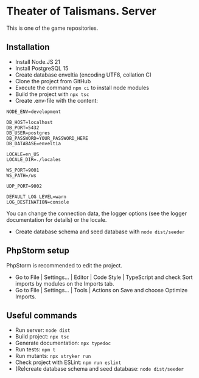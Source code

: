 Theater of Talismans. Server
============================
This is one of the game repositories.

Installation
------------
* Install Node.JS 21
* Install PostgreSQL 15
* Create database enveltia (encoding UTF8, collation C)
* Clone the project from GitHub
* Execute the command `npm ci` to install node modules
* Build the project with `npx tsc`
* Create .env-file with the content:
```
NODE_ENV=development

DB_HOST=localhost
DB_PORT=5432
DB_USER=postgres
DB_PASSWORD=YOUR_PASSWORD_HERE
DB_DATABASE=enveltia

LOCALE=en_US
LOCALE_DIR=./locales

WS_PORT=9001
WS_PATH=/ws

UDP_PORT=9002

DEFAULT_LOG_LEVEL=warn
LOG_DESTINATION=console
```
You can change the connection data, the logger options (see the logger documentation for details) or the locale.

* Create database schema and seed database with `node dist/seeder`

PhpStorm setup
------------
PhpStorm is recommended to edit the project.
* Go to File | Settings… | Editor | Code Style | TypeScript and check Sort imports by modules on the Imports tab.
* Go to File | Settings… | Tools | Actions on Save and choose Optimize Imports.

Useful commands
---------------
* Run server: `node dist`
* Build project: `npx tsc`
* Generate documentation: `npx typedoc`
* Run tests: `npm t`
* Run mutants: `npx stryker run`
* Check project with ESLint: `npm run eslint`
* (Re)create database schema and seed database: `node dist/seeder`